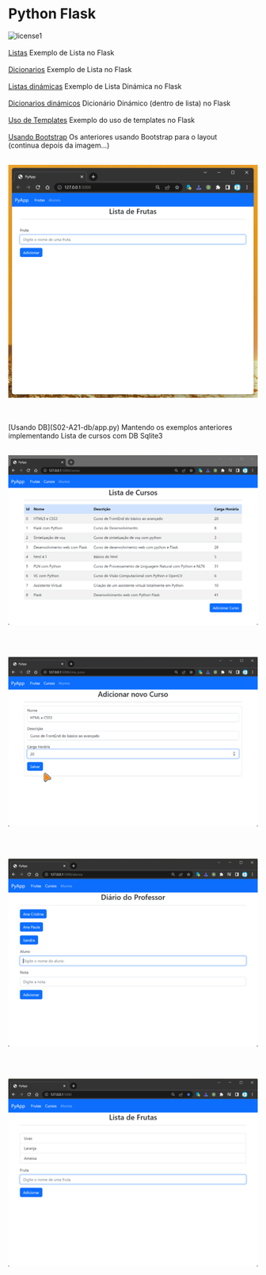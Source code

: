 # Python Flask

![license1](https://img.shields.io/static/v1?label=License&message=MIT&color=orange)
<br><br>[Listas](S02-A08-Listas/app.py) Exemplo de Lista no Flask
<br><br>[Dicionarios](S02-A09-Dic/app.py) Exemplo de Lista no Flask
<br><br>[Listas dinámicas](S02-A10-Listas-dinamicas/app.py) Exemplo de Lista Dinámica no Flask
<br><br>[Dicionarios dinámicos](S02-A11-Dic-Dinamicos/app.py) Dicionário Dinámico (dentro de lista) no Flask
<br><br>[Uso de Templates](templates) Exemplo do uso de templates no Flask
<br><br>[Usando Bootstrap](S02-A13-A14-A15-bootstrap/app.py) Os anteriores usando Bootstrap para o layout &nbsp; &nbsp; &nbsp; &nbsp; &nbsp; (continua depois da imagem...)
<br><br>
<p align="center">
    <img src="https://github.com/NicolasMCP/py/blob/main/udemy/app_web_flask/S02-A13-A14-A15-bootstrap/static/PyApp.gif">
</p>
<br><br>[Usando DB](S02-A21-db/app.py) Mantendo os exemplos anteriores implementando Lista de cursos com DB Sqlite3
<br><br>
<p align="center">
    <img src="https://raw.githubusercontent.com/NicolasMCP/py/main/udemy/app_web_flask/S02-A21-db/static/lista_cursos.png">
</p>

<br><br>
<p align="center">
    <img src="https://raw.githubusercontent.com/NicolasMCP/py/main/udemy/app_web_flask/S02-A21-db/static/novo_curso.png">
</p>

<br><br>
<p align="center">
    <img src="https://raw.githubusercontent.com/NicolasMCP/py/main/udemy/app_web_flask/S02-A21-db/static/Alunos.png">
</p>

<br><br>
<p align="center">
    <img src="https://raw.githubusercontent.com/NicolasMCP/py/main/udemy/app_web_flask/S02-A21-db/static/frutas.png">
</p>